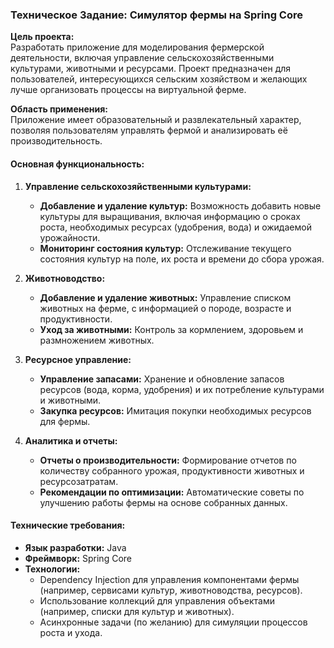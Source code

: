 ### Техническое Задание: Симулятор фермы на Spring Core

**Цель проекта:**  
Разработать приложение для моделирования фермерской деятельности, включая управление сельскохозяйственными культурами,
животными и ресурсами. Проект предназначен для пользователей, интересующихся сельским хозяйством и желающих лучше
организовать процессы на виртуальной ферме.

**Область применения:**  
Приложение имеет образовательный и развлекательный характер, позволяя пользователям управлять фермой и анализировать её
производительность.

#### Основная функциональность:

1. **Управление сельскохозяйственными культурами:**
    - **Добавление и удаление культур:** Возможность добавить новые культуры для выращивания, включая информацию о
      сроках роста, необходимых ресурсах (удобрения, вода) и ожидаемой урожайности.
    - **Мониторинг состояния культур:** Отслеживание текущего состояния культур на поле, их роста и времени до сбора
      урожая.

2. **Животноводство:**
    - **Добавление и удаление животных:** Управление списком животных на ферме, с информацией о породе, возрасте и
      продуктивности.
    - **Уход за животными:** Контроль за кормлением, здоровьем и размножением животных.

3. **Ресурсное управление:**
    - **Управление запасами:** Хранение и обновление запасов ресурсов (вода, корма, удобрения) и их потребление
      культурами и животными.
    - **Закупка ресурсов:** Имитация покупки необходимых ресурсов для фермы.

4. **Аналитика и отчеты:**
    - **Отчеты о производительности:** Формирование отчетов по количеству собранного урожая, продуктивности животных и
      ресурсозатратам.
    - **Рекомендации по оптимизации:** Автоматические советы по улучшению работы фермы на основе собранных данных.

#### Технические требования:

- **Язык разработки:** Java
- **Фреймворк:** Spring Core
- **Технологии:**
    - Dependency Injection для управления компонентами фермы (например, сервисами культур, животноводства, ресурсов).
    - Использование коллекций для управления объектами (например, списки для культур и животных).
    - Асинхронные задачи (по желанию) для симуляции процессов роста и ухода.
